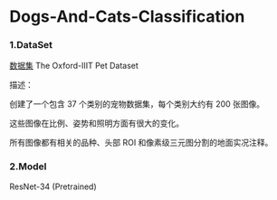 # Dogs-And-Cats-Classification

### 1.DataSet

[数据集](https://www.robots.ox.ac.uk/~vgg/data/pets/) The Oxford-IIIT Pet Dataset

描述：

创建了一个包含 37 个类别的宠物数据集，每个类别大约有 200 张图像。

这些图像在比例、姿势和照明方面有很大的变化。

所有图像都有相关的品种、头部 ROI 和像素级三元图分割的地面实况注释。

### 2.Model

ResNet-34 (Pretrained)

